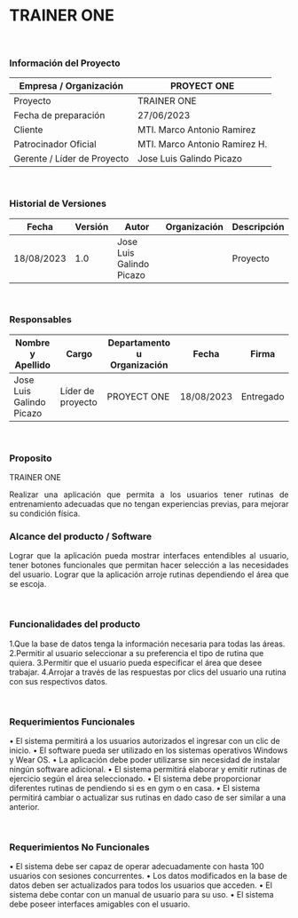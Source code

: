 # TRAINER ONE
&nbsp;
### Información del Proyecto
| Empresa / Organización   |  PROYECT ONE |
| ------------ | ------------ |
| Proyecto   |  TRAINER ONE  |
| Fecha de preparación  | 27/06/2023  |
| Cliente  |  MTI. Marco Antonio Ramirez |
| Patrocinador Oficial  | MTI. Marco Antonio Ramirez H.  |
| Gerente / Líder de Proyecto  | Jose Luis Galindo Picazo  |


&nbsp;
### Historial de Versiones
| Fecha  | Versión  | Autor  | Organización  |Descripción   |
| ------------ | ------------ | ------------ | ------------ | ------------ |
| 18/08/2023  |1.0| Jose Luis Galindo Picazo  | | Proyecto   |  PROYECT ONE  | | Entrega Final  |   

&nbsp;
### Responsables
| Nombre y Apellido  | Cargo  | Departamento u Organización  | Fecha  |Firma   |
| ------------ | ------------ | ------------ | ------------ | ------------ |
| Jose Luis Galindo Picazo  |  Líder de proyecto | PROYECT ONE | 18/08/2023  |  Entregado |

&nbsp;
### Proposito
TRAINER ONE
<p align="justify"> 
Realizar una aplicación que permita a los usuarios tener rutinas de entrenamiento adecuadas que no tengan experiencias previas, para mejorar su condición física.
&nbsp;
 
 ### Alcance del producto / Software
<p align="justify"> 
Lograr que la aplicación pueda mostrar interfaces entendibles al usuario, tener botones funcionales que permitan hacer selección a las necesidades del usuario. Lograr que la aplicación arroje rutinas dependiendo el área que se escoja.

&nbsp;
### Funcionalidades del producto
 
1.Que la base de datos tenga la información necesaria para todas las áreas.
2.Permitir al usuario seleccionar a su preferencia el tipo de rutina que quiera.
3.Permitir que el usuario pueda especificar el área que desee trabajar.
4.Arrojar a través de las respuestas por clics del usuario una rutina con sus respectivos datos.

&nbsp;
### Requerimientos Funcionales
•	El sistema permitirá a los usuarios autorizados el ingresar con un clic de inicio.
•	El software pueda ser utilizado en los sistemas operativos Windows y Wear OS.
•	La aplicación debe poder utilizarse sin necesidad de instalar ningún software adicional.
•	El sistema permitirá elaborar y emitir rutinas de ejercicio según el área seleccionado.
•	El sistema debe proporcionar diferentes rutinas de pendiendo si es en gym o en casa.
•	El sistema permitirá cambiar o actualizar sus rutinas en dado caso de ser similar a una anterior.

&nbsp;
### Requerimientos No Funcionales
•	El sistema debe ser capaz de operar adecuadamente con hasta 100 usuarios con sesiones concurrentes.
•	Los datos modificados en la base de datos deben ser actualizados para todos los usuarios que acceden.
•	El sistema debe contar con un manual de usuario para su uso.
•	El sistema debe poseer interfaces amigables con el usuario.
